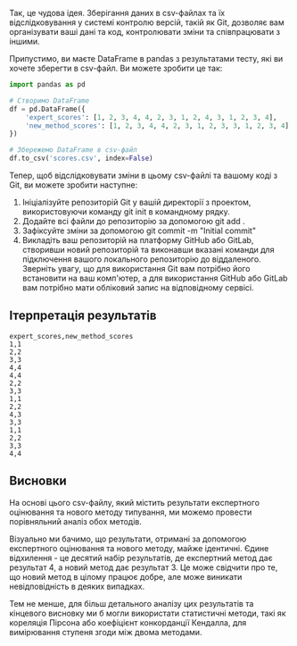 Так, це чудова ідея. Зберігання даних в csv-файлах та їх відслідковування у системі контролю версій, такій як Git, дозволяє вам організувати ваші дані та код, контролювати зміни та співпрацювати з іншими.

Припустимо, ви маєте DataFrame в pandas з результатами тесту, які ви хочете зберегти в csv-файл. Ви можете зробити це так:

```python
import pandas as pd

# Створимо DataFrame
df = pd.DataFrame({
    'expert_scores': [1, 2, 3, 4, 4, 2, 3, 1, 2, 4, 3, 1, 2, 3, 4],
    'new_method_scores': [1, 2, 3, 4, 4, 2, 3, 1, 2, 3, 3, 1, 2, 3, 4]
})

# Збережемо DataFrame в csv-файл
df.to_csv('scores.csv', index=False)
```
Тепер, щоб відслідковувати зміни в цьому csv-файлі та вашому коді з Git, ви можете зробити наступне:

1. Ініціалізуйте репозиторій Git у вашій директорії з проектом, використовуючи команду git init в командному рядку.
2. Додайте всі файли до репозиторію за допомогою git add .
3. Зафіксуйте зміни за допомогою git commit -m "Initial commit"
4. Викладіть ваш репозиторій на платформу GitHub або GitLab, створивши новий репозиторій та виконавши вказані команди для підключення вашого локального репозиторію до віддаленого.
Зверніть увагу, що для використання Git вам потрібно його встановити на ваш комп'ютер, а для використання GitHub або GitLab вам потрібно мати обліковий запис на відповідному сервісі.

## Ітерпретація результатів

```
expert_scores,new_method_scores
1,1
2,2
3,3
4,4
4,4
2,2
3,3
1,1
2,2
4,3
3,3
1,1
2,2
3,3
4,4
```

## Висновки

На основі цього csv-файлу, який містить результати експертного оцінювання та нового методу типування, ми можемо провести порівняльний аналіз обох методів.

Візуально ми бачимо, що результати, отримані за допомогою експертного оцінювання та нового методу, майже ідентичні. Єдине відхилення - це десятий набір результатів, де експертний метод дає результат 4, а новий метод дає результат 3. Це може свідчити про те, що новий метод в цілому працює добре, але може виникати невідповідність в деяких випадках.

Тем не менше, для більш детального аналізу цих результатів та кінцевого висновку ми б могли використати статистичні методи, такі як кореляція Пірсона або коефіцієнт конкорданції Кендалла, для вимірювання ступеня згоди між двома методами.

